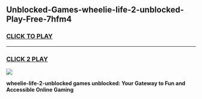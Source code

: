 
## Unblocked-Games-wheelie-life-2-unblocked-Play-Free-7hfm4
<h3>
<a href="https://premium76.site?title=wheelie-life-2-unblocked&ref=18A1">CLICK TO PLAY</a></h3>
<hr>

<h3>
<a href="https://premium76.site?title=wheelie-life-2-unblocked&ref=18A1">CLICK 2 PLAY</a>
  
</h3>

<a href="https://premium76.site?title=wheelie-life-2-unblocked&ref=18A1"><img src="https://clearcache.store/games.png"></a>


**wheelie-life-2-unblocked games unblocked: Your Gateway to Fun and Accessible Online Gaming**
